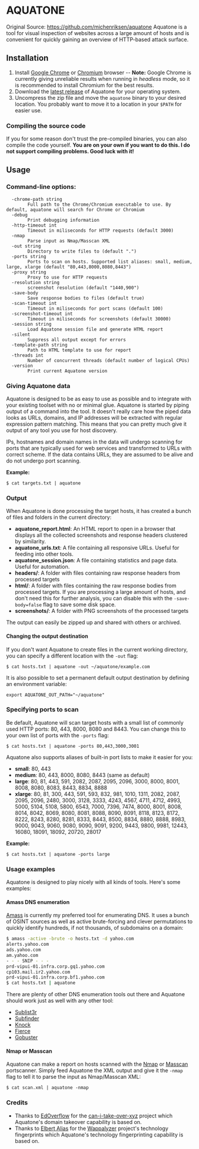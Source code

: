 # AQUATONE

Original Source: https://github.com/michenriksen/aquatone
Aquatone is a tool for visual inspection of websites across a large amount of hosts and is convenient for quickly gaining an overview of HTTP-based attack surface.

## Installation

1. Install [Google Chrome](https://www.google.com/chrome/) or [Chromium](https://www.chromium.org/getting-involved/download-chromium) browser -- **Note:** Google Chrome is currently giving unreliable results when running in *headless* mode, so it is recommended to install Chromium for the best results.
2. Download the [latest release](https://github.com/michenriksen/aquatone/releases/latest) of Aquatone for your operating system.
3. Uncompress the zip file and move the `aquatone` binary to your desired location. You probably want to move it to a location in your `$PATH` for easier use.

### Compiling the source code

If you for some reason don't trust the pre-compiled binaries, you can also compile the code yourself. **You are on your own if you want to do this. I do not support compiling problems. Good luck with it!**

## Usage

### Command-line options:

```
  -chrome-path string
    	Full path to the Chrome/Chromium executable to use. By default, aquatone will search for Chrome or Chromium
  -debug
    	Print debugging information
  -http-timeout int
    	Timeout in miliseconds for HTTP requests (default 3000)
  -nmap
    	Parse input as Nmap/Masscan XML
  -out string
    	Directory to write files to (default ".")
  -ports string
    	Ports to scan on hosts. Supported list aliases: small, medium, large, xlarge (default "80,443,8000,8080,8443")
  -proxy string
    	Proxy to use for HTTP requests
  -resolution string
    	screenshot resolution (default "1440,900")
  -save-body
    	Save response bodies to files (default true)
  -scan-timeout int
    	Timeout in miliseconds for port scans (default 100)
  -screenshot-timeout int
    	Timeout in miliseconds for screenshots (default 30000)
  -session string
    	Load Aquatone session file and generate HTML report
  -silent
    	Suppress all output except for errors
  -template-path string
    	Path to HTML template to use for report
  -threads int
    	Number of concurrent threads (default number of logical CPUs)
  -version
    	Print current Aquatone version
```

### Giving Aquatone data

Aquatone is designed to be as easy to use as possible and to integrate with your existing toolset with no or minimal glue. Aquatone is started by piping output of a command into the tool. It doesn't really care how the piped data looks as URLs, domains, and IP addresses will be extracted with regular expression pattern matching. This means that you can pretty much give it output of any tool you use for host discovery.

IPs, hostnames and domain names in the data will undergo scanning for ports that are typically used for web services and transformed to URLs with correct scheme.  If the data contains URLs, they are assumed to be alive and do not undergo port scanning.

**Example:**

    $ cat targets.txt | aquatone

### Output

When Aquatone is done processing the target hosts, it has created a bunch of files and folders in the current directory:

 - **aquatone_report.html**: An HTML report to open in a browser that displays all the collected screenshots and response headers clustered by similarity.
 - **aquatone_urls.txt**: A file containing all responsive URLs. Useful for feeding into other tools.
 - **aquatone_session.json**: A file containing statistics and page data. Useful for automation.
 - **headers/**: A folder with files containing raw response headers from processed targets
 - **html/**: A folder with files containing the raw response bodies from processed targets. If you are processing a large amount of hosts, and don't need this for further analysis, you can disable this with the `-save-body=false` flag to save some disk space.
 - **screenshots/**: A folder with PNG screenshots of the processed targets

The output can easily be zipped up and shared with others or archived.

#### Changing the output destination

If you don't want Aquatone to create files in the current working directory, you can specify a different location with the `-out` flag:

    $ cat hosts.txt | aquatone -out ~/aquatone/example.com

It is also possible to set a permanent default output destination by defining an environment variable:

    export AQUATONE_OUT_PATH="~/aquatone"


### Specifying ports to scan

Be default, Aquatone will scan target hosts with a small list of commonly used HTTP ports: 80, 443, 8000, 8080 and 8443. You can change this to your own list of ports with the `-ports` flag:

    $ cat hosts.txt | aquatone -ports 80,443,3000,3001

Aquatone also supports aliases of built-in port lists to make it easier for you:

 - **small**: 80, 443
 - **medium**: 80, 443, 8000, 8080, 8443 (same as default)
 - **large**: 80, 81, 443, 591, 2082, 2087, 2095, 2096, 3000, 8000, 8001, 8008, 8080, 8083, 8443, 8834, 8888
 - **xlarge**: 80, 81, 300, 443, 591, 593, 832, 981, 1010, 1311, 2082, 2087, 2095, 2096, 2480, 3000, 3128, 3333, 4243, 4567, 4711, 4712, 4993, 5000, 5104, 5108, 5800, 6543, 7000, 7396, 7474, 8000, 8001, 8008, 8014, 8042, 8069, 8080, 8081, 8088, 8090, 8091, 8118, 8123, 8172, 8222, 8243, 8280, 8281, 8333, 8443, 8500, 8834, 8880, 8888, 8983, 9000, 9043, 9060, 9080, 9090, 9091, 9200, 9443, 9800, 9981, 12443, 16080, 18091, 18092, 20720, 28017

**Example:**

    $ cat hosts.txt | aquatone -ports large


### Usage examples

Aquatone is designed to play nicely with all kinds of tools. Here's some examples:

#### Amass DNS enumeration

[Amass](https://github.com/OWASP/Amass) is currently my preferred tool for enumerating DNS. It uses a bunch of OSINT sources as well as active brute-forcing and clever permutations to quickly identify hundreds, if not thousands, of subdomains on a  domain:

```bash
$ amass -active -brute -o hosts.txt -d yahoo.com
alerts.yahoo.com
ads.yahoo.com
am.yahoo.com
- - - SNIP - - -
prd-vipui-01.infra.corp.gq1.yahoo.com
cp103.mail.ir2.yahoo.com
prd-vipui-01.infra.corp.bf1.yahoo.com
$ cat hosts.txt | aquatone
```

There are plenty of other DNS enumeration tools out there and Aquatone should work just as well with any other tool:

- [Sublist3r](https://github.com/aboul3la/Sublist3r)
- [Subfinder](https://github.com/subfinder/subfinder)
- [Knock](https://github.com/guelfoweb/knock)
- [Fierce](https://www.aldeid.com/wiki/Fierce)
- [Gobuster](https://github.com/OJ/gobuster)

#### Nmap or Masscan

Aquatone can make a report on hosts scanned with the [Nmap](https://nmap.org/) or [Masscan](https://github.com/robertdavidgraham/masscan) portscanner. Simply feed Aquatone the XML output and give it the `-nmap` flag to tell it to parse the input as Nmap/Masscan XML:

    $ cat scan.xml | aquatone -nmap

### Credits

- Thanks to [EdOverflow](https://twitter.com/EdOverflow) for the [can-i-take-over-xyz](https://github.com/EdOverflow/can-i-take-over-xyz/) project which Aquatone's domain takeover capability is based on.
- Thanks to [Elbert Alias](https://github.com/AliasIO) for the [Wappalyzer](https://github.com/AliasIO/Wappalyzer) project's technology fingerprints which Aquatone's technology fingerprinting capability is based on.
